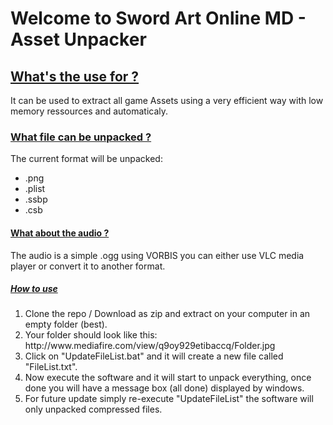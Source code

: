 <h1>Welcome to Sword Art Online MD - Asset Unpacker</h1>

<h2><u>What's the use for ?</u></h2>
<bl>It can be used to extract all game Assets using a very efficient way with low memory ressources and automaticaly.</bl>
<h3><u>What file can be unpacked ?</u></h3>
<bl>The current format will be unpacked:</bl>
<ul>
<li>.png</li>
<li>.plist</li>
<li>.ssbp</li>
<li>.csb</li>
</ul>
<h4><u>What about the audio ?</u></h4>
<bl>The audio is a simple .ogg using VORBIS you can either use VLC media player or convert it to another format.</bl>
<h5><u>How to use</u></h5>
<ol>
<li>Clone the repo / Download as zip and extract on your computer in an empty folder (best).</li>
<li>Your folder should look like this: http://www.mediafire.com/view/q9oy929etibaccq/Folder.jpg</li>
<li>Click on "UpdateFileList.bat" and it will create a new file called "FileList.txt".</li>
<li>Now execute the software and it will start to unpack everything, once done you will have a message box (all done) displayed by windows.</li>
<li>For future update simply re-execute "UpdateFileList" the software will only unpacked compressed files.</li>
